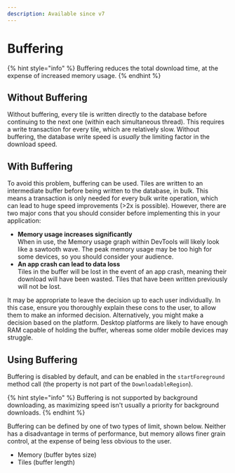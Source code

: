 ```yaml
---
description: Available since v7
---
```


# Buffering

{% hint style="info" %}
Buffering reduces the total download time, at the expense of increased memory usage.
{% endhint %}

## Without Buffering

Without buffering, every tile is written directly to the database before continuing to the next one (within each simultaneous thread). This requires a write transaction for every tile, which are relatively slow. Without buffering, the database write speed is _usually_ the limiting factor in the download speed.

## With Buffering

To avoid this problem, buffering can be used. Tiles are written to an intermediate buffer before being written to the database, in bulk. This means a transaction is only needed for every bulk write operation, which can lead to huge speed improvements (>2x is possible). However, there are two major cons that you should consider before implementing this in your application:

* **Memory usage increases significantly**\
  When in use, the Memory usage graph within DevTools will likely look like a sawtooth wave. The peak memory usage may be too high for some devices, so you should consider your audience.
* **An app crash can lead to data loss**\
  Tiles in the buffer will be lost in the event of an app crash, meaning their download will have been wasted. Tiles that have been written previously will not be lost.

It may be appropriate to leave the decision up to each user individually. In this case, ensure you thoroughly explain these cons to the user, to allow them to make an informed decision. Alternatively, you might make a decision based on the platform. Desktop platforms are likely to have enough RAM capable of holding the buffer, whereas some older mobile devices may struggle.

## Using Buffering

Buffering is disabled by default, and can be enabled in the `startForeground` method call (the property is not part of the `DownloadableRegion`).

{% hint style="info" %}
Buffering is not supported by background downloading, as maximizing speed isn't usually a priority for background downloads.
{% endhint %}

Buffering can be defined by one of two types of limit, shown below. Neither has a disadvantage in terms of performance, but memory allows finer grain control, at the expense of being less obvious to the user.

* Memory (buffer bytes size)
* Tiles (buffer length)
